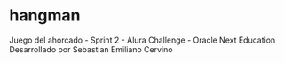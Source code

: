 # hangman
Juego del ahorcado - Sprint 2 - Alura Challenge - Oracle Next Education
Desarrollado por Sebastian Emiliano Cervino

